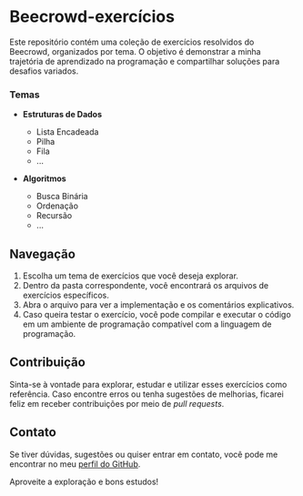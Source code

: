 # Beecrowd-exercícios

Este repositório contém uma coleção de exercícios resolvidos do Beecrowd, organizados por tema. O objetivo é demonstrar a minha trajetória de aprendizado na programação e compartilhar soluções para desafios variados.

### Temas

- **Estruturas de Dados**
  - Lista Encadeada
  - Pilha
  - Fila
  - ...

- **Algoritmos**
  - Busca Binária
  - Ordenação
  - Recursão
  - ...

## Navegação

1. Escolha um tema de exercícios que você deseja explorar.
2. Dentro da pasta correspondente, você encontrará os arquivos de exercícios específicos.
3. Abra o arquivo para ver a implementação e os comentários explicativos.
4. Caso queira testar o exercício, você pode compilar e executar o código em um ambiente de programação compatível com a linguagem de programação.

## Contribuição

Sinta-se à vontade para explorar, estudar e utilizar esses exercícios como referência. Caso encontre erros ou tenha sugestões de melhorias, ficarei feliz em receber contribuições por meio de _pull requests_.

## Contato

Se tiver dúvidas, sugestões ou quiser entrar em contato, você pode me encontrar no meu [perfil do GitHub](https://github.com/marlonigor).

Aproveite a exploração e bons estudos!
